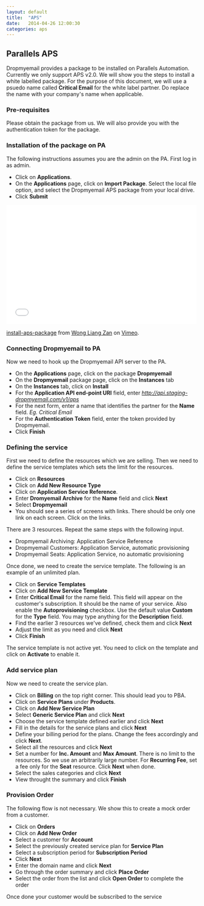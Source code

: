```yaml
---
layout: default
title:  "APS"
date:   2014-04-26 12:00:30
categories: aps
---
```


## Parallels APS

Dropmyemail provides a package to be installed on Parallels Automation. Currently we only support APS v2.0. We will show you the steps to install a white labelled package. For the purpose of this document, we will use a psuedo name called __Critical Email__ for the white label partner. Do replace the name with your company's name when applicable.

### Pre-requisites

Please obtain the package from us. We will also provide you with the authentication token for the package.

### Installation of the package on PA

The following instructions assumes you are the admin on the PA. First log in as admin.

- Click on __Applications__.
- On the __Applications__ page, click on __Import Package__. Select the local file option, and select the Dropmyemail APS package from your local drive.
- Click __Submit__

<iframe src="//player.vimeo.com/video/93035312" width="500" height="313" frameborder="0" webkitallowfullscreen mozallowfullscreen allowfullscreen></iframe> <p><a href="http://vimeo.com/93035312">install-aps-package</a> from <a href="http://vimeo.com/user27367572">Wong Liang Zan</a> on <a href="https://vimeo.com">Vimeo</a>.</p>

### Connecting Dropmyemail to PA

Now we need to hook up the Dropmyemail API server to the PA.

- On the __Applications__ page, click on the package __Dropmyemail__
- On the __Dropmyemail__ package page, click on the __Instances__ tab
- On the __Instances__ tab, click on __Install__
- For the __Application API end-point URI__ field, enter _http://api.staging-dropmyemail.com/v1/aps_
- For the next form, enter a name that identifies the partner for the __Name__ field. _Eg. Critical Email_
- For the __Authentication Token__ field, enter the token provided by Dropmyemail.
- Click __Finish__

### Defining the service

First we need to define the resources which we are selling. Then we need to define the service templates which sets the limit for the resources.

- Click on __Resources__
- Click on __Add New Resource Type__
- Click on __Application Service Reference__.
- Enter __Dromyemail Archive__ for the __Name__ field and click __Next__
- Select __Dropmyemail__
- You should see a series of screens with links. There should be only one link on each screen. Click on the links.

There are 3 resources. Repeat the same steps with the following input.

- Dropmyemail Archiving: Application Service Reference
- Dropmyemail Customers: Application Service, automatic provisioning
- Dropmyemail Seats: Application Service, no automatic provisioning

Once done, we need to create the service template. The following is an example of an unlimited plan.

- Click on __Service Templates__
- Click on __Add New Service Template__
- Enter __Critical Email__ for the name field. This field will appear on the customer's subscription. It should be the name of your service. Also enable the __Autoprovisioning__ checkbox. Use the default value __Custom__ for the __Type__ field. You may type anything for the __Description__ field.
- Find the earlier 3 resources we've defined, check them and click __Next__
- Adjust the limit as you need and click __Next__
- Click __Finish__

The service template is not active yet. You need to click on the template and click on __Activate__ to enable it.

### Add service plan

Now we need to create the service plan.

- Click on __Billing__ on the top right corner. This should lead you to PBA.
- Click on __Service Plans__ under __Products__.
- Click on __Add New Service Plan__
- Select __Generic Service Plan__ and click __Next__
- Choose the service template defined earlier and click __Next__
- Fill in the details for the service plans and click __Next__
- Define your billing period for the plans. Change the fees accordingly and click __Next__.
- Select all the resources and click __Next__
- Set a number for __Inc. Amount__ and __Max Amount__. There is no limit to the resources. So we use an arbitrarily large number. For __Recurring Fee__, set a fee only for the __Seat__ resource. Click __Next__ when done.
- Select the sales categories and click __Next__
- View throught the summary and click __Finish__

### Provision Order

The following flow is not necessary. We show this to create a mock order from a customer.

- Click on __Orders__
- Click on __Add New Order__
- Select a customer for __Account__
- Select the previously created service plan for __Service Plan__
- Select a subscription period for __Subscription Period__
- Click __Next__
- Enter the domain name and click __Next__
- Go through the order summary and click __Place Order__
- Select the order from the list and click __Open Order__ to complete the order

Once done your customer would be subscribed to the service
